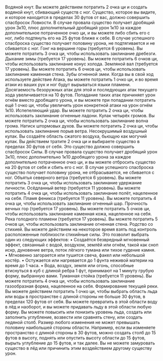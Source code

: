 
Водяной кнут. Вы можете действием потратить 2 очка ци и создать водяной кнут, сбивающий существ с ног. Существо, которое вы видите, и которое находится в пределах 30 футов от вас, должно совершить спасбросок Ловкости. В случае провала существо получает дробящий урон 3к10,
плюс дополнительный дробящий урон 1к10 за каждое дополнительное потраченное очко ци, и вы можете либо сбить его с ног, либо подтянуть его на 25 футов ближе к себе. В случае успешного спасброска существо получает половину урона, не подтягивается и не сбивается с ног.
Гонг на вершине горы (требуется 6 уровень).
Вы можете потратить 3 очка ци, чтобы использовать заклинание дребезги.
Дыхание зимы (требуется 17 уровень). Вы можете потратить 6 очков ци, чтобы использовать заклинание конус холода.
Земляной вал (требуется 17 уровень). Вы можете потратить 6 очков ци, чтобы использовать заклинание каменная стена.
Зубы огненной змеи. Когда вы в свой ход используете действие Атака, вы можете потратить 1 очко ци, и во время атаки из ваших рук и ног будут вырываться языки пламени. Досягаемость безоружных атак для этой и последующих атак текущего хода увеличивается на 10 футов. Попадание таких атак причиняет урон огнём вместо дробящего урона, и вы можете при попадании потратить ещё 1 очко ци, чтобы увеличить урон конкретной атаки на урон огнём 1к10.
Испепеляющий удар. Вы можете потратить 2 очка ци, чтобы использовать заклинание огненные ладони.
Кулак четырёх громов. Вы можете потратить 2 очка ци, чтобы использовать заклинание волна грома.
Натиск штормовых духов. Вы можете потратить 2 очка ци, чтобы использовать заклинание порыв ветра.
Несокрушимый воздушный кулак. Вы создаёте область сжатого воздуха, бьющую как могучий кулак. Вы действием тратите 2 очка ци и выбираете существо в пределах 30 футов от себя. Это существо должно совершить спасбросок Силы. В случае провала существо получает дробящий урон 3к10,
плюс дополнительно 1к10 дробящего урона за каждое дополнительно потраченное очко ци, и вы можете отбросить существо на 20 футов от себя и сбить его с ног. В случае успешного спасброска существо получает половину урона, не отбрасывается, не сбивается с ног.
Объятья северного ветра (требуется 6 уровень).
Вы можете потратить 3 очка ци, чтобы использовать заклинание удержание личности.
Осёдланный ветер (требуется 11 уровень). Вы можете потратить 4 очка ци, чтобы использовать заклинание полёт, нацеленное на себя.
Пламя феникса (требуется 11 уровень). Вы можете потратить 4 очка ци, чтобы использовать заклинание огненный шар.
Прочность вечных гор (требуется 17 уровень).
Вы можете потратить 5 очков ци, чтобы использовать заклинание каменная кожа, нацеленное на себя.
Река голодного пламени (требуется 17 уровень).
Вы можете потратить 5 очков ци, чтобы использовать заклинание огненная стена.
Родство со стихией. Вы можете действием на некоторое время взять под контроль расположенные поблизости стихийные силы. Это позволит выбрать один из следующих эффектов:
• Создаётся безвредный мгновенный эффект, связанный с водой, воздухом, землёй или огнём, такой как сноп искр, дуновение ветра, поток лёгкого тумана или тихое гудение камня.
• Мгновенно загорается или тушится свеча, факел или небольшой костёр.
• Остужается или нагревается до 1 фунта неживой материи на время до 1 часа.
• Вода, воздух, земля или огонь, способные втиснуться в куб с длиной ребра 1 фут, принимают на 1 минуту грубую форму, выбранную вами.
Туманная стойка (требуется 11 уровень). Вы можете потратить 4 очка ци, чтобы использовать заклинание газообразная форма, нацеленное на себя.
Формирование текущей реки. Вы можете действием потратить 1 очко ци, чтобы выбрать область льда или воды в пространстве с длиной стороны не больше 30 футов, в пределах 120 футов от себя. Вы можете превратить в этой области воду в лёд и наоборот, и вы можете придавать льду в этой области любую форму. Вы можете повысить или понизить уровень льда, создать или заполнить углубление, возвести или сравнять стену, или создать ледяной столб. Размер любого изменения не может превышать половину наибольшей стороны области. Например, если вы изменяете пространство с длиной стороны в 30 футов, можно создать столб до 15 футов в высоту, поднять или опустить высоту области до 15 футов, вырыть углубление до
15 футов, и так далее. Вы не можете замуровать существо в лёд или причинить этим воздействием другому существу урон.
